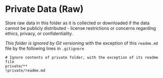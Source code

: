 # Private Data (Raw)
Store raw data in this folder as it is collected or downloaded if the data cannot be publicly distributed - license restrictions or concerns regarding ethics, privacy, or confidentiality.

*This folder is ignored by Git versioning* with the exception of this `readme.md` file by the following lines in `.gitignore`

```gitignore
# Ignore contents of private folder, with the exception of its readme file
private/**
!private/readme.md
```

